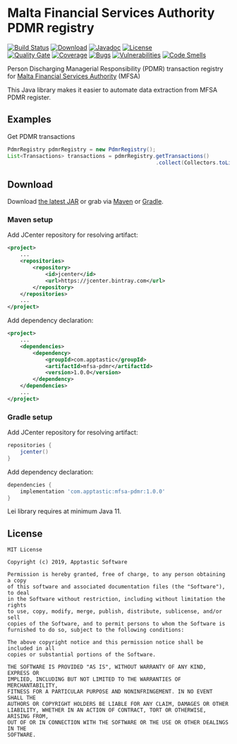 Malta Financial Services Authority PDMR registry
================================================

[![Build Status](https://travis-ci.org/w3stling/mfsapdmr.svg?branch=master)](https://travis-ci.org/w3stling/mfsa-pdmr)
[![Download](https://api.bintray.com/packages/apptastic/maven-repo/mfsapdmr/images/download.svg)](https://bintray.com/apptastic/maven-repo/mfsa-pdmr/_latestVersion)
[![Javadoc](https://img.shields.io/badge/javadoc-1.0.0-blue.svg)](https://w3stling.github.io/mfsa-pdmr/javadoc/1.0.0)
[![License](http://img.shields.io/:license-MIT-blue.svg?style=flat-round)](http://apptastic-software.mit-license.org)   
[![Quality Gate](https://sonarcloud.io/api/project_badges/measure?project=com.apptastic%3Amfsapdmr&metric=alert_status)](https://sonarcloud.io/dashboard?id=com.apptastic%3Amfsapdmr)
[![Coverage](https://sonarcloud.io/api/project_badges/measure?project=com.apptastic%3Amfsapdmr&metric=coverage)](https://sonarcloud.io/component_measures?id=com.apptastic%3Amfsapdmr&metric=Coverage)
[![Bugs](https://sonarcloud.io/api/project_badges/measure?project=com.apptastic%3Amfsapdmr&metric=bugs)](https://sonarcloud.io/component_measures?id=com.apptastic%3Amfsapdmr&metric=bugs)
[![Vulnerabilities](https://sonarcloud.io/api/project_badges/measure?project=com.apptastic%3Amfsapdmr&metric=vulnerabilities)](https://sonarcloud.io/component_measures?id=com.apptastic%3Amfsapdmr&metric=vulnerabilities)
[![Code Smells](https://sonarcloud.io/api/project_badges/measure?project=com.apptastic%3Amfsapdmr&metric=code_smells)](https://sonarcloud.io/component_measures?id=com.apptastic%3Amfsapdmr&metric=code_smells)

Person Discharging Managerial Responsibility (PDMR) transaction registry for [Malta Financial Services Authority][1] (MFSA)

This Java library makes it easier to automate data extraction from MFSA PDMR register.

Examples
--------
Get PDMR transactions
```java
PdmrRegistry pdmrRegistry = new PdmrRegistry();
List<Transactions> transactions = pdmrRegistry.getTransactions()
                                               .collect(Collectors.toList());
```


Download
--------

Download [the latest JAR][2] or grab via [Maven][3] or [Gradle][4].

### Maven setup
Add JCenter repository for resolving artifact:
```xml
<project>
    ...
    <repositories>
        <repository>
            <id>jcenter</id>
            <url>https://jcenter.bintray.com</url>
        </repository>
    </repositories>
    ...
</project>
```

Add dependency declaration:
```xml
<project>
    ...
    <dependencies>
        <dependency>
            <groupId>com.apptastic</groupId>
            <artifactId>mfsa-pdmr</artifactId>
            <version>1.0.0</version>
        </dependency>
    </dependencies>
    ...
</project>
```

### Gradle setup
Add JCenter repository for resolving artifact:
```groovy
repositories {
    jcenter()
}
```

Add dependency declaration:
```groovy
dependencies {
    implementation 'com.apptastic:mfsa-pdmr:1.0.0'
}
```

Lei library requires at minimum Java 11.

License
-------

    MIT License
    
    Copyright (c) 2019, Apptastic Software
    
    Permission is hereby granted, free of charge, to any person obtaining a copy
    of this software and associated documentation files (the "Software"), to deal
    in the Software without restriction, including without limitation the rights
    to use, copy, modify, merge, publish, distribute, sublicense, and/or sell
    copies of the Software, and to permit persons to whom the Software is
    furnished to do so, subject to the following conditions:
    
    The above copyright notice and this permission notice shall be included in all
    copies or substantial portions of the Software.
    
    THE SOFTWARE IS PROVIDED "AS IS", WITHOUT WARRANTY OF ANY KIND, EXPRESS OR
    IMPLIED, INCLUDING BUT NOT LIMITED TO THE WARRANTIES OF MERCHANTABILITY,
    FITNESS FOR A PARTICULAR PURPOSE AND NONINFRINGEMENT. IN NO EVENT SHALL THE
    AUTHORS OR COPYRIGHT HOLDERS BE LIABLE FOR ANY CLAIM, DAMAGES OR OTHER
    LIABILITY, WHETHER IN AN ACTION OF CONTRACT, TORT OR OTHERWISE, ARISING FROM,
    OUT OF OR IN CONNECTION WITH THE SOFTWARE OR THE USE OR OTHER DEALINGS IN THE
    SOFTWARE.


[1]: https://www.mfsa.mt
[2]: https://bintray.com/apptastic/maven-repo/mfsa-pdmr/_latestVersion
[3]: https://maven.apache.org
[4]: https://gradle.org